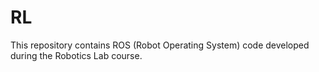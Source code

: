 # RL

This repository contains ROS (Robot Operating System) code developed during the Robotics Lab course.
